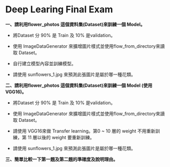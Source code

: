 # **Deep Learing Final Exam**

**一、請利用flower_photos 這個資料集(Dataset)來訓練一個 Model。**
* 將Dataset 分 90% 是 Train 及 10% 是validation。
  
* 使用 ImageDataGenerator 來擴增圖片樣式並使用flow_from_directory來讀取 Dataset。

* 自行建立模型內容並訓練模型。

* 請使用 sunflowers_1.jpg 來預測此張圖片是屬於哪一種花類。

**二、請利用flower_photos 這個資料集(Dataset)來訓練一個 Model (使用VGG16)。**
* 將Dataset 分 90% 是 Train 及 10% 是validation。
  
* 使用 ImageDataGenerator 來擴增圖片樣式並使用flow_from_directory來讀取 Dataset。

* 請使用 VGG16來做 Transfer learning。第0 ~ 10 層的 weight 不用重新訓練，第 11 層以後的 weight 要重新訓練。

* 請使用 sunflowers_1.jpg 來預測此張圖片是屬於哪一種花類。

**三、簡單比較一下第一題及第二題的準確度及說明理由。**
